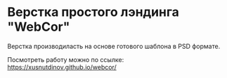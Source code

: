 # Верстка простого лэндинга "WebCor"

Верстка производиласть на основе готового шаблона в PSD формате.

Посмотреть работу можно по ссылке: https://xusnutdinov.github.io/webcor/
